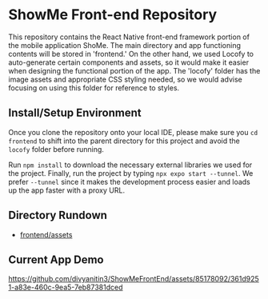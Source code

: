 # ShowMe Front-end Repository
This repository contains the React Native front-end framework portion of the mobile application ShoMe. The main directory
and app functioning contents will be stored in 'frontend.' On the other hand, we used Locofy to auto-generate certain 
components and assets, so it would make it easier when designing the functional portion of the app. The 'locofy' folder has
the image assets and appropriate CSS styling needed, so we would advise focusing on using this folder for reference to styles.

## Install/Setup Environment
Once you clone the repository onto your local IDE, please make sure you ```cd frontend``` to shift into the parent directory
for this project and avoid the ```locofy``` folder before running.

Run ```npm install``` to download the necessary external libraries we used for the project. Finally, run the project by typing ```npx expo start --tunnel```. We prefer ```--tunnel``` since it makes the development process easier and loads up the app faster with a proxy URL.

## Directory Rundown
- [frontend/assets](url)

## Current App Demo

https://github.com/divyanitin3/ShowMeFrontEnd/assets/85178092/361d9251-a83e-460c-9ea5-7eb87381dced
